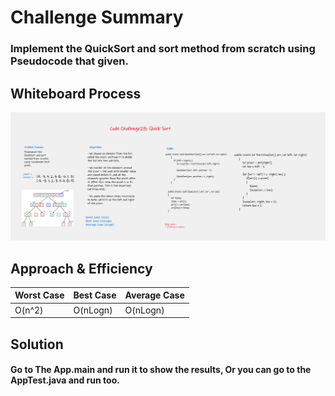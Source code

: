 # Challenge Summary
<!-- Description of the challenge -->
### Implement the QuickSort and sort method from scratch using Pseudocode that given.

## Whiteboard Process
<!-- Embedded whiteboard image -->
![](./screenshots/Whiteboard.png)

## Approach & Efficiency
<!-- What approach did you take? Why? What is the Big O space/time for this approach? -->

Worst Case       | Best Case |    Average Case
---------- |-----------|----------------
O(n^2)     | O(nLogn)  |   O(nLogn)

## Solution
<!-- Show how to run your code, and examples of it in action -->
#### Go to The App.main and run it to show the results, Or you can go to the AppTest.java and run too.

